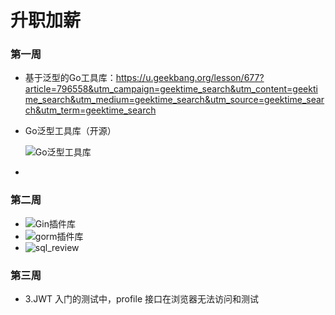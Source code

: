 

# 升职加薪

### 第一周

- 基于泛型的Go工具库：https://u.geekbang.org/lesson/677?article=796558&utm_campaign=geektime_search&utm_content=geektime_search&utm_medium=geektime_search&utm_source=geektime_search&utm_term=geektime_search

- Go泛型工具库（开源）

  ![Go泛型工具库](E:\gothmslee\go-junior\document\todo\Go泛型工具库.jpg)

- 

### 第二周

- 
  ![Gin插件库](E:\gothmslee\go-junior\document\todo\Gin插件库.jpg)
- ![gorm插件库](E:\gothmslee\go-junior\document\todo\gorm插件库.jpg)
- ![sql_review](E:\gothmslee\go-junior\document\todo\sql_review.jpg)

### 第三周

- 3.JWT 入门的测试中，profile 接口在浏览器无法访问和测试
